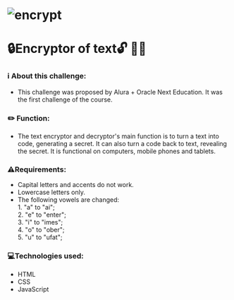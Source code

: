 # ![encrypt](https://user-images.githubusercontent.com/103202544/168692372-7d86f8cf-f67b-4582-b1f0-d373a4a7f22d.png)
# 🔒**Encryptor of text**🔓 👩‍💻

### ℹ️ About this challenge:

* This challenge was proposed by Alura + Oracle Next Education. It was the first challenge of the course.

### ✏️ Function:

* The text encryptor and decryptor's main function is to turn a text into code, generating a secret. It can also turn a code back to text, revealing the secret. It is functional on computers, mobile phones and tablets.

### ⚠️Requirements:

* Capital letters and accents do not work.
* Lowercase letters only.
* The following vowels are changed: <br>
      1. "a" to "ai"; <br>
      2. "e" to "enter"; <br>
      3. "i" to "imes"; <br>
      4. "o" to "ober"; <br>
      5. "u" to "ufat"; <br>

### 💻Technologies used:

* HTML
* CSS
* JavaScript
    
